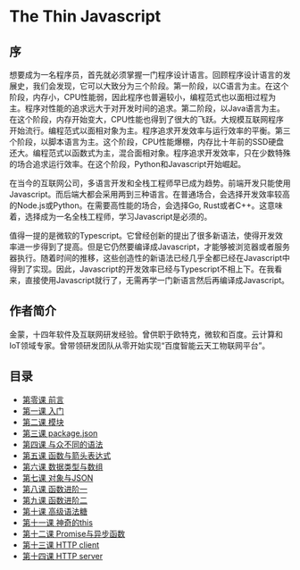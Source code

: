# The Thin Javascript
## 序
想要成为一名程序员，首先就必须掌握一门程序设计语言。回顾程序设计语言的发展史，我们会发现，它可以大致分为三个阶段。第一阶段，以C语言为主。在这个阶段，内存小，CPU性能弱，因此程序也普遍较小，编程范式也以面相过程为主。程序对性能的追求远大于对开发时间的追求。第二阶段，以Java语言为主。在这个阶段，内存开始变大，CPU性能也得到了很大的飞跃。大规模互联网程序开始流行。编程范式以面相对象为主。程序追求开发效率与运行效率的平衡。第三个阶段，以脚本语言为主。这个阶段，CPU性能爆棚，内存比十年前的SSD硬盘还大。编程范式以函数式为主，混合面相对象。程序追求开发效率，只在少数特殊的场合追求运行效率。在这个阶段，Python和Javascript开始崛起。

在当今的互联网公司，多语言开发和全栈工程师早已成为趋势。前端开发只能使用Javascript。而后端大都会采用两到三种语言。在普通场合，会选择开发效率较高的Node.js或Python。在需要高性能的场合，会选择Go, Rust或者C++。这意味着，选择成为一名全栈工程师，学习Javascript是必须的。

值得一提的是微软的Typescript。它曾经创新的提出了很多新语法，使得开发效率进一步得到了提高。但是它仍然要编译成Javascript，才能够被浏览器或者服务器执行。随着时间的推移，这些创造性的新语法已经几乎全都已经在Javascript中得到了实现。因此，Javascript的开发效率已经与Typescript不相上下。在我看来，直接使用Javascript就行了，无需再学一门新语言然后再编译成Javascript。
## 作者简介
金蒙，十四年软件及互联网研发经验。曾供职于欧特克，微软和百度。云计算和IoT领域专家。曾带领研发团队从零开始实现“百度智能云天工物联网平台”。
## 目录
* [第零课 前言](lesson0.md)
* [第一课 入门](lesson1.md)
* [第二课 模块](lesson2.md)
* [第三课 package.json](lesson3.md)
* [第四课 与众不同的语法](lesson4.md)
* [第五课 函数与箭头表达式](lesson5.md)
* [第六课 数据类型与数组](lesson6.md)
* [第七课 对象与JSON](lesson7.md)
* [第八课 函数进阶一](lesson8.md)
* [第九课 函数进阶二](lesson9.md)
* [第十课 高级语法糖](lesson10.md)
* [第十一课 神奇的this](lesson11.md)
* [第十二课 Promise与异步函数](lesson12.md)
* [第十三课 HTTP client](lesson13.md)
* [第十四课 HTTP server](lesson14.md)